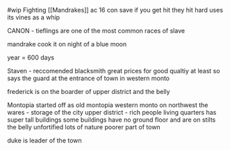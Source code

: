 #wip
Fighting [[Mandrakes]]
	ac 16
	con save if you get hit
	they hit hard
	uses its vines as a whip

CANON - tieflings are one of the most common races of slave

mandrake cook it on night of a blue moon

year = 600 days

Staven - reccomended blacksmith
	great prices for good qualtiy
	at least so says the guard at the entrance of town
	in western monto

frederick is on the boarder of upper district and the belly

Montopia
	started off as old montopia
	western monto on northwest
	the wares - storage of the city
	upper district - rich people living quarters
		has super tall buildings
		some buildings have no ground floor and are on stilts
	the belly
		unfortified
		lots of nature
		poorer part of town

duke is leader of the town